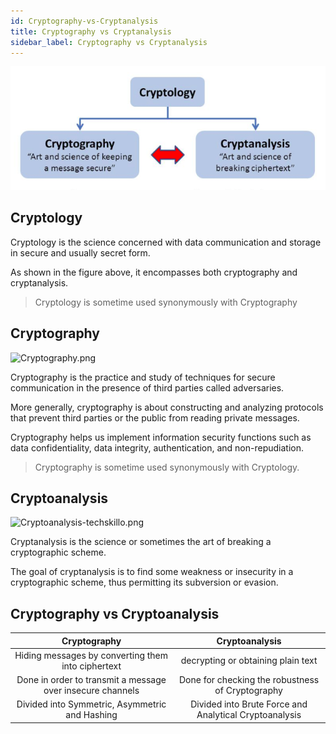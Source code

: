 ```yaml
---
id: Cryptography-vs-Cryptanalysis
title: Cryptography vs Cryptanalysis
sidebar_label: Cryptography vs Cryptanalysis
---
```



![cryptology.png](../assets/cryptology.png)

## Cryptology

Cryptology is the science concerned with data communication and storage in secure and usually secret form. 

As shown in the figure above, it encompasses both cryptography and cryptanalysis.

> Cryptology is sometime used synonymously with Cryptography

## Cryptography

![Cryptography.png](assets/Cryptography.png)

Cryptography is the practice and study of techniques for secure communication in the presence of third parties called adversaries.

More generally, cryptography is about constructing and analyzing protocols that prevent third parties or the public from reading private messages.

Cryptography helps us implement information security functions such as data confidentiality, data integrity, authentication, and non-repudiation.

> Cryptography is sometime used synonymously with Cryptology.

## Cryptoanalysis

![Cryptoanalysis-techskillo.png](assets/Cryptoanalysis-techskillo.png)

Cryptanalysis is the science or sometimes the art of breaking a cryptographic scheme.

The goal of cryptanalysis is to find some weakness or insecurity in a cryptographic scheme, thus permitting its subversion or evasion.

## Cryptography vs Cryptoanalysis

| Cryptography | Cryptoanalysis |
|:--:|:--:|
| Hiding messages by converting them into ciphertext | decrypting or obtaining plain text |
| Done in order to transmit a message over insecure channels | Done for checking the robustness of Cryptography |
| Divided into Symmetric, Asymmetric and Hashing  | Divided into Brute Force and Analytical Cryptoanalysis |

